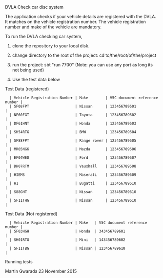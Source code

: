 

DVLA Check car disc system



The application checks if your vehicle details are registered with the DVLA. 
It matches on the vehicle registration number. The vehicle registration number and make of the 
vehicle are mandatory. 

To run the DVLA checking car system, 

1. clone the repository to your local disk. 

2. change directory to the root of the project: cd to/the/root/of/the/project
  
3. run the project: sbt "run 7700" (Note: you can use any port as long its not being used)

4. Use the test data below

Test Data (registered)

      | Vehicle Registration Number | Make        | V5C document reference number |
      | SF08FPT                     | Nissan      | 123456789601                  |
      | NE60FGT                     | Toyota      | 123456789602                  |
      | DF61HNT                     | Honda       | 123456789603                  |
      | SH54RTG                     | BMW         | 123456789604                  |
      | SF88FPT                     | Range rover | 123456789605                  |
      | MR05NGK                     | Mazda       | 123456789606                  |
      | EF04WED                     | Ford        | 123456789607                  |
      | DH07RTM                     | Vauxhall    | 123456789608                  |
      | HIEMS                       | Maserati    | 123456789609                  |
      | H1                          | Bugatti     | 123456789610                  |
      | S88GHT                      | Nissan      | 123456789610                  |
      | SF11THG                     | Nissan      | 123456789610                  |
    
Test Data (Not registered)    
 
      | Vehicle Registration Number | Make   | V5C document reference number |
      | SF03HGH                     | Honda  | 343456789601                  |
      | SH01RTG                     | Mini   | 143456789602                  |
      | SF11TBG                     | Nissan | 123456789610                  |
      
      
Running tests
    
    
 
 
 
 
 Martin Gwarada
 23 November 2015